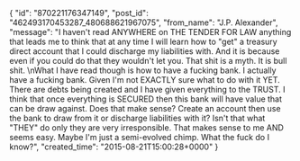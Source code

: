  {
   "id": "870221176347149",
   "post_id": "462493170453287_480688621967075",
   "from_name": "J.P. Alexander",
   "message": "I haven't read ANYWHERE on THE TENDER FOR LAW anything that leads me to think that at any time I will learn how to \"get\" a treasury direct account that I could discharge my liabilities with. And it is because even if you could do that they wouldn't let you. That shit is a myth. It is bull shit. \nWhat I have read though is how to have a fucking bank. I actually have a fucking bank. Given I'm not EXACTLY sure what to do with it YET. There are debts being created and I have given everything to the TRUST. I think that once everything is SECURED then this bank will have value that can be draw  against. Does that make sense? Create an account then use the bank to draw from it or discharge liabilities with it? Isn't that what \"THEY\" do only they are very irresponsible. That makes sense to me AND seems easy. Maybe I'm just a semi-evolved chimp. What the fuck do I know?",
   "created_time": "2015-08-21T15:00:28+0000"
 }
